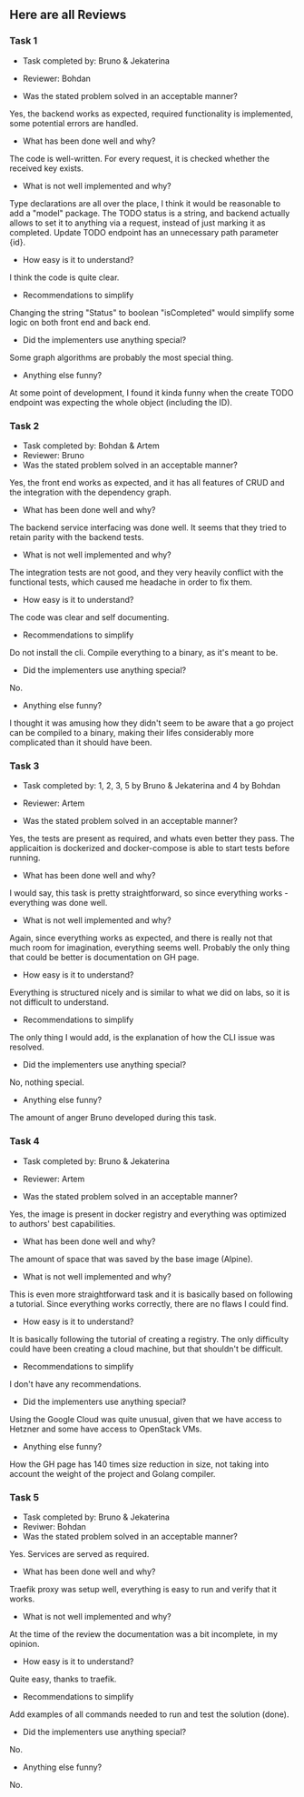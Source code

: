 ## Here are all Reviews

### Task 1

* Task completed by: Bruno & Jekaterina
* Reviewer: Bohdan

* Was the stated problem solved in an acceptable manner?

Yes, the backend works as expected, required functionality is implemented, some potential errors are handled.


* What has been done well and why?

The code is well-written.
For every request, it is checked whether the received key exists.


* What is not well implemented and why?

Type declarations are all over the place, I think it would be reasonable to add a "model" package. 
The TODO status is a string, and backend actually allows to set it to anything via a request, instead of just marking it as completed. Update TODO endpoint has an unnecessary path parameter {id}.


* How easy is it to understand?

I think the code is quite clear.


* Recommendations to simplify

Changing the string "Status" to boolean "isCompleted" would simplify some logic on both front end and back end.



* Did the implementers use anything special?

Some graph algorithms are probably the most special thing.


* Anything else funny?

At some point of development, I found it kinda funny when the create TODO endpoint was expecting the whole object (including the ID).



### Task 2 

* Task completed by: Bohdan & Artem
* Reviewer: Bruno
* Was the stated problem solved in an acceptable manner?

Yes, the front end works as expected, and it has all features of CRUD and the integration with the dependency graph.

* What has been done well and why?

The backend service interfacing was done well. It seems that they tried to retain parity with the backend tests.

* What is not well implemented and why?

The integration tests are not good, and they very heavily conflict with the functional tests, which caused me headache in order to fix them.

* How easy is it to understand?

The code was clear and self documenting.

* Recommendations to simplify

Do not install the cli. Compile everything to a binary, as it's meant to be.

* Did the implementers use anything special?

No.

* Anything else funny?

I thought it was amusing how they didn't seem to be aware that a go project can be compiled to a binary, making their lifes considerably more complicated than it should have been.

### Task 3 

* Task completed by: 1, 2, 3, 5 by Bruno & Jekaterina and 4 by Bohdan
* Reviewer: Artem

* Was the stated problem solved in an acceptable manner?

Yes, the tests are present as required, and whats even better they pass. The applicaition is dockerized and docker-compose is able to start tests before running.

* What has been done well and why?

I would say, this task is pretty straightforward, so since everything works - everything was done well.

* What is not well implemented and why?

Again, since everything works as expected, and there is really not that much room for imagination, everything seems well. Probably the only thing that could be better is documentation on GH page.

* How easy is it to understand?

Everything is structured nicely and is similar to what we did on labs, so it is not difficult to understand.

* Recommendations to simplify

The only thing I would add, is the explanation of how the CLI issue was resolved.

* Did the implementers use anything special?

No, nothing special.

* Anything else funny?

The amount of anger Bruno developed during this task.

### Task 4 

* Task completed by: Bruno & Jekaterina
* Reviewer: Artem

* Was the stated problem solved in an acceptable manner?

Yes, the image is present in docker registry and everything was optimized to authors' best capabilities.

* What has been done well and why?

The amount of space that was saved by the base image (Alpine).

* What is not well implemented and why?

This is even more straightforward task and it is basically based on following a tutorial. Since everything works correctly, there are no flaws I could find.

* How easy is it to understand?

It is basically following the tutorial of creating a registry. The only difficulty could have been creating a cloud machine, but that shouldn't be difficult.

* Recommendations to simplify

I don't have any recommendations.

* Did the implementers use anything special?

Using the Google Cloud was quite unusual, given that we have access to Hetzner and some have access to OpenStack VMs.

* Anything else funny?

How the GH page has 140 times size reduction in size, not taking into account the weight of the project and Golang compiler.

### Task 5 

* Task completed by: Bruno & Jekaterina
* Reviwer: Bohdan
* Was the stated problem solved in an acceptable manner?

Yes. Services are served as required.

* What has been done well and why?

Traefik proxy was setup well, everything is easy to run and verify that it works.


* What is not well implemented and why?

At the time of the review the documentation was a bit incomplete, in my opinion.


* How easy is it to understand?

Quite easy, thanks to traefik.


* Recommendations to simplify

Add examples of all commands needed to run and test the solution (done).

* Did the implementers use anything special?

No.

* Anything else funny?

No.


